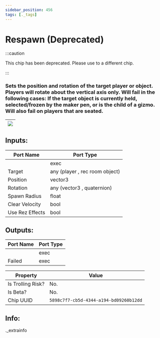 ```yaml
---
sidebar_position: 456
tags: [._tags]
---
```


# Respawn (Deprecated)
:::caution

This chip has been deprecated. Please use to a different chip.

:::

### Sets the position and rotation of the target player or object. Players will rotate about the vertical axis only. Will fail in the following cases: If the target object is currently held, selected/frozen by the maker pen, or is the child of a gizmo. Will also fail on players that are seated.

| ![](https://images-ext-2.discordapp.net/external/MPmIaQzlEPmgGWlgi-WxBBXt0Bjv_zWPkg1y1f_sy3s/https/www.recroomcircuits.com/image/circuit/absolute-value?width=206&height=108) |
|-----|

## Inputs:
| Port Name | Port Type |
|-----------|-----------|
|  | exec |
| Target | any (player , rec room object) |
| Position | vector3 |
| Rotation | any (vector3 , quaternion) |
| Spawn Radius | float |
| Clear Velocity | bool |
| Use Rez Effects | bool |

## Outputs:
| Port Name | Port Type |
|-----------|-----------|
|  | exec |
| Failed | exec | 

| Property  | Value |
|-------------------|-----------|
| Is Trolling Risk? | No. |
| Is Beta? | No. |
| Chip UUID | `5898c7f7-cb5d-4344-a194-bd09260b12dd` |

## Info:
._extrainfo